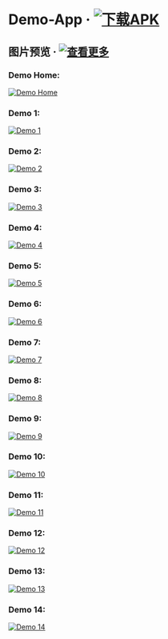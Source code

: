 # Demo-App &middot; [![下载APK](https://img.shields.io/badge/Download-Demo%20Apk-45c703 "下载APK")](https://github.com/Leaqi/SwipeDrawer/releases/download/1.4/demo.apk "下载APK")
## 图片预览 &middot; [![查看更多](https://img.shields.io/badge/More-%E6%9F%A5%E7%9C%8B%E6%9B%B4%E5%A4%9A-blue "查看更多")](https://Leaqi.github.io/SwipeDrawer/pics.html "查看更多")
### Demo Home:
[![Demo Home](https://p.ssl.qhimg.com/t01b36f1353d11068a0.jpg "Demo Home")](https://Leaqi.github.io/SwipeDrawer/pics.html "Demo Home")
### Demo 1:
[![Demo 1](https://p.ssl.qhimg.com/t01433cdb424d19230d.jpg "Demo 1")](https://Leaqi.github.io/SwipeDrawer/pics.html "Demo 1")
### Demo 2:
[![Demo 2](https://p.ssl.qhimg.com/t01b761c28a2bc1308a.jpg "Demo 2")](https://Leaqi.github.io/SwipeDrawer/pics.html "Demo 2")
### Demo 3:
[![Demo 3](https://p.ssl.qhimg.com/t0193c2274ce418c2c7.jpg "Demo 3")](https://Leaqi.github.io/SwipeDrawer/pics.html "Demo 3")
### Demo 4:
[![Demo 4](https://p.ssl.qhimg.com/t01c2dc0d5aa1e6af03.jpg "Demo 4")](https://Leaqi.github.io/SwipeDrawer/pics.html "Demo 4")
### Demo 5:
[![Demo 5](https://p.ssl.qhimg.com/t0111a3d372c8b617f8.jpg "Demo 5")](https://Leaqi.github.io/SwipeDrawer/pics.html "Demo 5")
### Demo 6:
[![Demo 6](https://p.ssl.qhimg.com/t0113a7f76f1bb376de.jpg "Demo 6")](https://Leaqi.github.io/SwipeDrawer/pics.html "Demo 6")
### Demo 7:
[![Demo 7](https://p.ssl.qhimg.com/t011f4aa76371a97c2d.jpg "Demo 7")](https://Leaqi.github.io/SwipeDrawer/pics.html "Demo 7")
### Demo 8:
[![Demo 8](https://p.ssl.qhimg.com/t018869655c0d14c571.jpg "Demo 8")](https://Leaqi.github.io/SwipeDrawer/pics.html "Demo 8")
### Demo 9:
[![Demo 9](https://p.ssl.qhimg.com/t012558e45962de481d.jpg "Demo 9")](https://Leaqi.github.io/SwipeDrawer/pics.html "Demo 9")
### Demo 10:
[![Demo 10](https://p.ssl.qhimg.com/t01160d20033ea317c6.jpg "Demo 10")](https://Leaqi.github.io/SwipeDrawer/pics.html "Demo 10")
### Demo 11:
[![Demo 11](https://p.ssl.qhimg.com/t01ae673f305442d7b9.jpg "Demo 11")](https://Leaqi.github.io/SwipeDrawer/pics.html "Demo 11")
### Demo 12:
[![Demo 12](https://p.ssl.qhimg.com/t01c6421d5583a403bb.jpg "Demo 12")](https://Leaqi.github.io/SwipeDrawer/pics.html "Demo 12")
### Demo 13:
[![Demo 13](https://p.ssl.qhimg.com/t01fedfa4a1f176dc57.jpg "Demo 13")](https://Leaqi.github.io/SwipeDrawer/pics.html "Demo 13")
### Demo 14:
[![Demo 14](https://p.ssl.qhimg.com/t012f200826d70e56be.jpg "Demo 14")](https://Leaqi.github.io/SwipeDrawer/pics.html "Demo 14")
